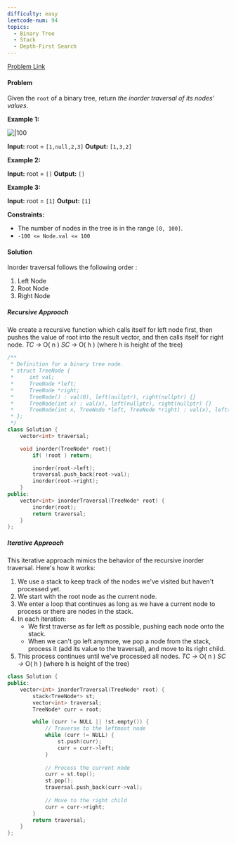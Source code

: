 ```yaml
---
difficulty: easy
leetcode-num: 94
topics:
  - Binary Tree
  - Stack
  - Depth-First Search
---
```

[Problem Link](https://leetcode.com/problems/binary-tree-inorder-traversal/)

#### Problem
Given the `root` of a binary tree, return _the inorder traversal of its nodes' values_.

**Example 1:**

![|100](https://assets.leetcode.com/uploads/2020/09/15/inorder_1.jpg)

**Input:** root = `[1,null,2,3]`
**Output:** `[1,3,2]`

**Example 2:**

**Input:** root = `[]`
**Output:** `[]`

**Example 3:**

**Input:** root = `[1]`
**Output:** `[1]`

**Constraints:**

- The number of nodes in the tree is in the range `[0, 100]`.
- `-100 <= Node.val <= 100`

#### Solution
Inorder traversal follows the following order :
1. Left Node
2. Root Node
3. Right Node

##### Recursive Approach
We create a recursive function which calls itself for left node first, then pushes the value of root into the result vector, and then calls itself for right node.
*TC ->* O( n )
*SC ->* O( h ) (where h is height of the tree)

```cpp title=Code
/**
 * Definition for a binary tree node.
 * struct TreeNode {
 *     int val;
 *     TreeNode *left;
 *     TreeNode *right;
 *     TreeNode() : val(0), left(nullptr), right(nullptr) {}
 *     TreeNode(int x) : val(x), left(nullptr), right(nullptr) {}
 *     TreeNode(int x, TreeNode *left, TreeNode *right) : val(x), left(left), right(right) {}
 * };
 */
class Solution {
    vector<int> traversal;

    void inorder(TreeNode* root){
        if( !root ) return;

        inorder(root->left);
        traversal.push_back(root->val);
        inorder(root->right);
    }
public:
    vector<int> inorderTraversal(TreeNode* root) {
        inorder(root);
        return traversal;
    }
};
```

##### Iterative Approach
This iterative approach mimics the behavior of the recursive inorder traversal. Here's how it works:

1. We use a stack to keep track of the nodes we've visited but haven't processed yet.
2. We start with the root node as the current node.
3. We enter a loop that continues as long as we have a current node to process or there are nodes in the stack.
4. In each iteration:
    - We first traverse as far left as possible, pushing each node onto the stack.
    - When we can't go left anymore, we pop a node from the stack, process it (add its value to the traversal), and move to its right child.
5. This process continues until we've processed all nodes.
*TC ->* O( n )
*SC ->* O( h )  (where h is height of the tree)

```cpp title=Code
class Solution {
public:
    vector<int> inorderTraversal(TreeNode* root) {
        stack<TreeNode*> st;
        vector<int> traversal;
        TreeNode* curr = root;

        while (curr != NULL || !st.empty()) {
	        // Traverse to the leftmost node
            while (curr != NULL) {
                st.push(curr);
                curr = curr->left;
            }
            
			// Process the current node
            curr = st.top();
            st.pop();
            traversal.push_back(curr->val);
            
			// Move to the right child
            curr = curr->right;
        }
        return traversal;
    }
};
```